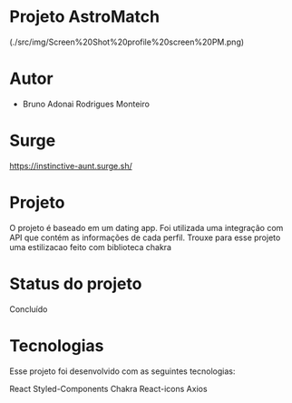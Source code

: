# Projeto AstroMatch
                                 
(./src/img/Screen%20Shot%20profile%20screen%20PM.png)


# Autor
- Bruno Adonai Rodrigues Monteiro


# Surge
https://instinctive-aunt.surge.sh/

# Projeto
O projeto é baseado em um dating app. Foi utilizada uma integração com API que contém as informações de cada perfil.
Trouxe para esse projeto uma estilizacao feito com biblioteca chakra 

# Status do projeto
Concluído

# Tecnologias
Esse projeto foi desenvolvido com as seguintes tecnologias:

React
Styled-Components
Chakra
React-icons
Axios

